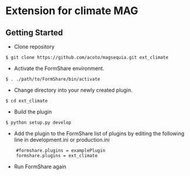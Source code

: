Extension for climate MAG
==============

Getting Started
---------------
- Clone repository
```
$ git clone https://github.com/acoto/magsequia.git ext_climate
```

- Activate the FormShare environment.
```
$ . ./path/to/FormShare/bin/activate
```

- Change directory into your newly created plugin.
```
$ cd ext_climate
```

- Build the plugin
```
$ python setup.py develop
```

- Add the plugin to the FormShare list of plugins by editing the following line in development.ini or production.ini
```
    #formshare.plugins = examplePlugin
    formshare.plugins = ext_climate
```

- Run FormShare again
